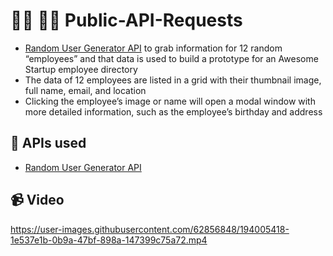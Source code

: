 # 👨🏻 👩🏻 Public-API-Requests
- [Random User Generator API](https://randomuser.me/) to grab information for 12 random “employees” and that data is used to build a prototype for an Awesome Startup employee directory
- The data of 12 employees are listed in a grid with their thumbnail image, full name, email, and location
- Clicking the employee’s image or name will open a modal window with more detailed information, such as the employee’s birthday and address

## 🚀 APIs used
- [Random User Generator API](https://randomuser.me/)

## 📹 Video
https://user-images.githubusercontent.com/62856848/194005418-1e537e1b-0b9a-47bf-898a-147399c75a72.mp4
